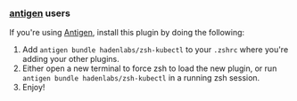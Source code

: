<!-- Space: Projects -->
<!-- Parent: ZshKubectl -->
<!-- Title: Installation Antigen ZshKubectl -->

<!-- Label: ZshKubectl -->
<!-- Label: Installation -->
<!-- Label: Antigen -->
<!-- Include: ../../disclaimer.md -->
<!-- Include: ac:toc -->

### [antigen](https://github.com/zsh-users/antigen) users

If you're using [Antigen](https://github.com/zsh-users/antigen), install this plugin by doing the following:

1.  Add `antigen bundle hadenlabs/zsh-kubectl` to your `.zshrc` where you're adding your other plugins.
2.  Either open a new terminal to force zsh to load the new plugin, or run `antigen bundle hadenlabs/zsh-kubectl` in a running zsh session.
3.  Enjoy!
